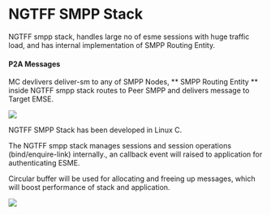 # NGTFF SMPP Stack

NGTFF smpp stack, handles large no of esme sessions with huge traffic load, and has internal implementation of SMPP Routing Entity.

#### P2A Messages

MC devlivers deliver-sm to any of SMPP Nodes, ** SMPP Routing Entity ** inside NGTFF smpp stack routes to Peer SMPP and delivers message to Target EMSE. 

<image src="smpp_stack.png" />

NGTFF SMPP Stack has been developed in Linux C.

The NGTFF smpp stack manages sessions and session operations (bind/enquire-link) internally., an callback event will raised to application for authenticating ESME.

Circular buffer will be used for allocating and freeing up messages, which will boost performance of stack and application.

 <image src="smpp_routing_entity.png" />





 


















